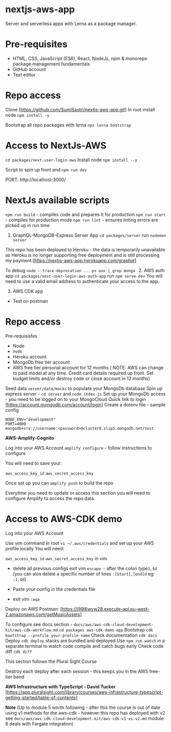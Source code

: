 # nextjs-aws-app

Server and serverless apps with Lerna as a package manager.

# Pre-requisites

- HTML, CSS, JavaScript (ES6), React, NodeJs, npm & monorepo package management fundamentals
- GitHub account
- Text editor

# Repo access

Clone [https://github.com/SumiSastri/nextjs-aws-app.git]
In root install node `npm install -y`

Bootstrap all repo packages with lerna `npx lerna bootstrap`

# Access to NextJs-AWS

`cd packages/next-user-login-aws`
Install node `npm install --y`

Script to spin up front end `npm run dev`

PORT:
http://localhost:3000/

# NextJs available scripts

`npm run build` - compiles code and prepares it for production
`npm run start` - compiles for production mode
`npm run lint` - ensures linting errors are picked up in run time

1. GraphQL-MongoDB-Express Server App
   `cd packages/server`
   run `nodemon server`

This repo has been deployed to Heroku - the data is temporarily unavailable as Heroku is no longer supporting free deployment and is still processing my payment
[https://nextjs-aws-app.herokuapp.com/graphql]

To debug `node --trace-deprecation ...`
`ps aux | grep mongo ` 2. AWS auth app
`cd packages/next-user-login-aws-auth-app`
run `npm serve dev`
You will need to use a valid email address to authenticate your access to the app.

3. AWS CDK app

- Test on postman

# Repo access

Pre-requisistes

- Node
- nvm
- Heroku account
- MongoDb free tier account
- AWS free tier personal account for 12 months
  ( NOTE: AWS can change to paid model at any time. Credit card details required up front.
  Set budget limits and/or destroy code or close account in 12 months)

Seed data `server/data/mocks` to populate your MongoDb database
Spin up express server - `cd server` and `node index.js`
Set up your MongoDb access - you need to be logged on to your MongoCloud
Quick link to login [https://account.mongodb.com/account/login]
Create a dotenv file - sample config

```
NODE_ENV="development"
PORT=4000
mongodb+srv://username:<password>@cluster0.slip5.mongodb.net/test
```

**AWS-Amplify-Cognito**

Log into your AWS Account
`amplify configure` - follow instructions to configure

You will need to save your:

`aws_access_key_id`
`aws_secret_access_key`

Once set up you can `amplify push` to build the repo

Everytime you need to update or access this section you will need to configure Amplify to access the repo data.

# Access to AWS-CDK demo

Log into your AWS Account

Use vim command in root `vi ~/.aws/credentials` and set up your AWS profile locally
You will need:

`aws_access_key_id`
`aws_secret_access_key`
in vim

- delete all previous configs exit vim `escape :` after the colon type`1,$d` (you can alos delete a specific number of lines `:[Start],[end]d` eg: `:1,4d`)

- Paste your config in the credentials file
- exit vim `:wqa`

Deploy on AWS
Postman: [https://l99l6wyw28.execute-api.eu-west-2.amazonaws.com/getMusicAssets]

To configure see docs section - `docs/aws/aws-cdk-cloud-development-kit/aws-cdk-workflow.md`
`cd packages aws-cdk-demo-app`
Bootstrap `cdk bootstrap --profile your-profile name`
Check documentation `cdk docs`
Deploy `cdk deploy` stacks are bundled and deployed
Use `npm run watch` in a separate terminal to watch code compile and catch bugs early
Check code diff `cdk diff`

This section follows the Plural Sight Course

Destroy each deploy after each session - this keeps you in the AWS free-tier band

**AWS Infrastructure with TypeScript - David Tucker**
[https://app.pluralsight.com/library/courses/aws-infrastructure-typescript-getting-started/table-of-contents]

**Note**
(Up to module 5 worth following - after this the course is out of date using v1 methods for the aws-cdk - however this repo has deployed with v2 see `docs/aws/aws-cdk-cloud-development-kit/aws-cdk-v1-vs-v2.md` module 6 deals with Fargate integration)
